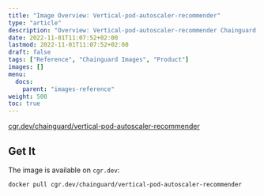 ```yaml
---
title: "Image Overview: Vertical-pod-autoscaler-recommender"
type: "article"
description: "Overview: Vertical-pod-autoscaler-recommender Chainguard Image"
date: 2022-11-01T11:07:52+02:00
lastmod: 2022-11-01T11:07:52+02:00
draft: false
tags: ["Reference", "Chainguard Images", "Product"]
images: []
menu:
  docs:
    parent: "images-reference"
weight: 500
toc: true
---
```


[cgr.dev/chainguard/vertical-pod-autoscaler-recommender](https://github.com/chainguard-images/images/tree/main/images/vertical-pod-autoscaler-recommender)


## Get It

The image is available on `cgr.dev`:

```
docker pull cgr.dev/chainguard/vertical-pod-autoscaler-recommender
```
